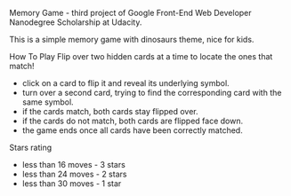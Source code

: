 Memory Game - third project of Google Front-End Web Developer Nanodegree Scholarship at Udacity.

This is a simple memory game with dinosaurs theme, nice for kids.

How To Play
Flip over two hidden cards at a time to locate the ones that match!
- click on a card to flip it and reveal its underlying symbol.
- turn over a second card, trying to find the corresponding card with the same symbol.
- if the cards match, both cards stay flipped over.
- if the cards do not match, both cards are flipped face down.
- the game ends once all cards have been correctly matched.

Stars rating
- less than 16 moves - 3 stars
- less than 24 moves - 2 stars
- less than 30 moves - 1 star